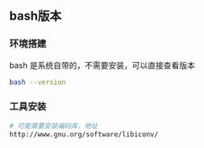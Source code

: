 ## bash版本

### 环境搭建
bash 是系统自带的，不需要安装，可以直接查看版本
```bash
bash --version
```

### 工具安装
```bash
# 可能需要安装编码库，地址 
http://www.gnu.org/software/libiconv/
```
